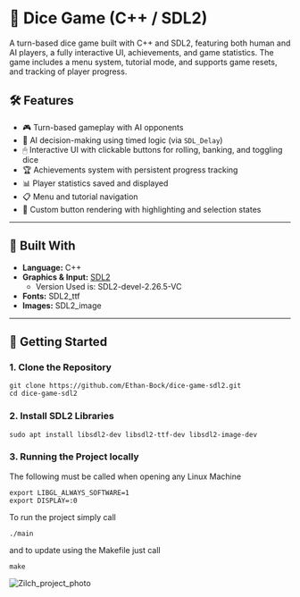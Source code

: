 # 🎲 Dice Game (C++ / SDL2)

A turn-based dice game built with C++ and SDL2, featuring both human and AI players, a fully interactive UI, achievements, and game statistics.
The game includes a menu system, tutorial mode, and supports game resets, and tracking of player progress.

## 🛠 Features

- 🎮 Turn-based gameplay with AI opponents
- 🧠 AI decision-making using timed logic (via `SDL_Delay`)
- 🖱 Interactive UI with clickable buttons for rolling, banking, and toggling dice
- 🏆 Achievements system with persistent progress tracking
- 📊 Player statistics saved and displayed
- 📋 Menu and tutorial navigation
- 🎨 Custom button rendering with highlighting and selection states

---

## 🔧 Built With
- **Language:** C++
- **Graphics & Input:** [SDL2](https://www.libsdl.org/)
  - Version Used is: SDL2-devel-2.26.5-VC  
- **Fonts:** SDL2_ttf
- **Images:** SDL2_image
---

## 🚀 Getting Started

### 1. Clone the Repository

```
git clone https://github.com/Ethan-Bock/dice-game-sdl2.git
cd dice-game-sdl2
```

### 2. Install SDL2 Libraries
```
sudo apt install libsdl2-dev libsdl2-ttf-dev libsdl2-image-dev
```

### 3. Running the Project locally
The following must be called when opening any Linux Machine
```
export LIBGL_ALWAYS_SOFTWARE=1
export DISPLAY=:0
```
To run the project simply call
```
./main
```
and to update using the Makefile just call
```
make
```

![Zilch_project_photo](https://github.com/user-attachments/assets/84a99212-daf8-4d68-a687-6ac84f536d81)
